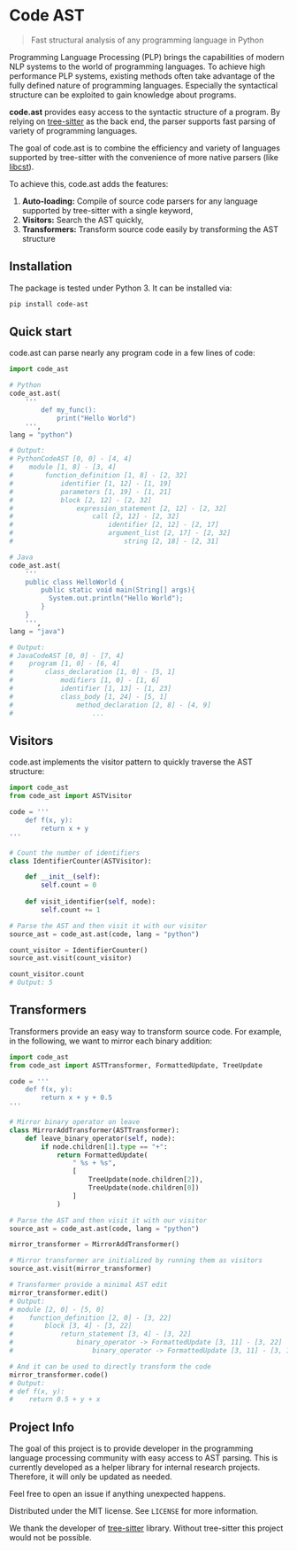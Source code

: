 # Code AST
> Fast structural analysis of any programming language in Python

Programming Language Processing (PLP) brings the capabilities of modern NLP systems to the world of programming languages. 
To achieve high performance PLP systems, existing methods often take advantage of the fully defined nature of programming languages. Especially the syntactical structure can be exploited to gain knowledge about programs.

**code.ast** provides easy access to the syntactic structure of a program. By relying on [tree-sitter](https://github.com/tree-sitter) as the back end, the parser supports fast parsing of variety of programming languages. 

The goal of code.ast is to combine the efficiency and variety of languages supported by tree-sitter with the convenience of more native parsers (like [libcst](https://github.com/Instagram/LibCST)). 

To achieve this, code.ast adds the features:
1. **Auto-loading:** Compile of source code parsers for any language supported by tree-sitter with a single keyword,
2. **Visitors:** Search the AST quickly,
3. **Transformers:** Transform source code easily by transforming the AST structure

## Installation
The package is tested under Python 3. It can be installed via:
```bash
pip install code-ast
```

## Quick start
code.ast can parse nearly any program code in a few lines of code:
```python
import code_ast

# Python
code_ast.ast(
    '''
        def my_func():
            print("Hello World")
    ''',
lang = "python")

# Output:
# PythonCodeAST [0, 0] - [4, 4]
#    module [1, 8] - [3, 4]
#        function_definition [1, 8] - [2, 32]
#            identifier [1, 12] - [1, 19]
#            parameters [1, 19] - [1, 21]
#            block [2, 12] - [2, 32]
#                expression_statement [2, 12] - [2, 32]
#                    call [2, 12] - [2, 32]
#                        identifier [2, 12] - [2, 17]
#                        argument_list [2, 17] - [2, 32]
#                            string [2, 18] - [2, 31]

# Java
code_ast.ast(
    '''
    public class HelloWorld {
        public static void main(String[] args){
          System.out.println("Hello World");
        }
    }
    ''',
lang = "java")

# Output: 
# JavaCodeAST [0, 0] - [7, 4]
#    program [1, 0] - [6, 4]
#        class_declaration [1, 0] - [5, 1]
#            modifiers [1, 0] - [1, 6]
#            identifier [1, 13] - [1, 23]
#            class_body [1, 24] - [5, 1]
#                method_declaration [2, 8] - [4, 9]
#                    ...


```

## Visitors
code.ast implements the visitor pattern to quickly traverse the AST structure:
```python
import code_ast
from code_ast import ASTVisitor

code = '''
    def f(x, y):
        return x + y
'''

# Count the number of identifiers
class IdentifierCounter(ASTVisitor):

    def __init__(self):
        self.count = 0
    
    def visit_identifier(self, node):
        self.count += 1

# Parse the AST and then visit it with our visitor
source_ast = code_ast.ast(code, lang = "python")

count_visitor = IdentifierCounter()
source_ast.visit(count_visitor)

count_visitor.count
# Output: 5

```

## Transformers
Transformers provide an easy way to transform source code. For example, in the following, we want to mirror each binary addition:
```python
import code_ast
from code_ast import ASTTransformer, FormattedUpdate, TreeUpdate

code = '''
    def f(x, y):
        return x + y + 0.5
'''

# Mirror binary operator on leave
class MirrorAddTransformer(ASTTransformer):
    def leave_binary_operator(self, node):
        if node.children[1].type == "+":
            return FormattedUpdate(
                " %s + %s",
                [
                    TreeUpdate(node.children[2]),
                    TreeUpdate(node.children[0])
                ]
            )

# Parse the AST and then visit it with our visitor
source_ast = code_ast.ast(code, lang = "python")

mirror_transformer = MirrorAddTransformer()

# Mirror transformer are initialized by running them as visitors
source_ast.visit(mirror_transformer)

# Transformer provide a minimal AST edit
mirror_transformer.edit()
# Output: 
# module [2, 0] - [5, 0]
#    function_definition [2, 0] - [3, 22]
#        block [3, 4] - [3, 22]
#            return_statement [3, 4] - [3, 22]
#                binary_operator -> FormattedUpdate [3, 11] - [3, 22]
#                    binary_operator -> FormattedUpdate [3, 11] - [3, 16]

# And it can be used to directly transform the code
mirror_transformer.code()
# Output:
# def f(x, y):
#    return 0.5 + y + x

```

## Project Info
The goal of this project is to provide developer in the
programming language processing community with easy
access to AST parsing. This is currently developed as a helper library for internal research projects. Therefore, it will only be updated
as needed.

Feel free to open an issue if anything unexpected
happens. 

Distributed under the MIT license. See ``LICENSE`` for more information.

We thank the developer of [tree-sitter](https://tree-sitter.github.io/tree-sitter/) library. Without tree-sitter this project would not be possible. 
